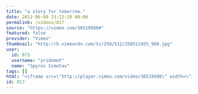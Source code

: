 ```yaml
---
title: "a story for tomorrow."
date: 2012-06-09 23:22:28 00:00
permalink: /videos/817
source: "https://vimeo.com/36519586#"
featured: false
provider: "Vimeo"
thumbnail: "http://b.vimeocdn.com/ts/250/512/250512455_960.jpg"
user:
  id: 873
  username: "yridomot"
  name: "Spyros Simotas"
tags: []
html: "<iframe src=\"http://player.vimeo.com/video/36519586\" width=\"1280\" height=\"720\" frameborder=\"0\" webkitAllowFullScreen mozallowfullscreen allowFullScreen></iframe>"
id: 817
---
```


